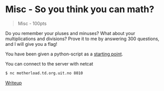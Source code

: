 # Misc - So you think you can math?
> Misc - 100pts

Do you remember your pluses and minuses? What about your multiplications and divisions?
Prove it to me by answering 300 questions, and I will give you a flag!

You have been given a python-script as a [starting point](src/solve.py).

You can connect to the server with netcat
```bash
$ nc motherload.td.org.uit.no 8010
```

[Writeup](writeup.md)
